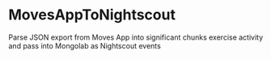 # MovesAppToNightscout
Parse JSON export from Moves App into significant chunks exercise activity and pass into Mongolab as Nightscout events
